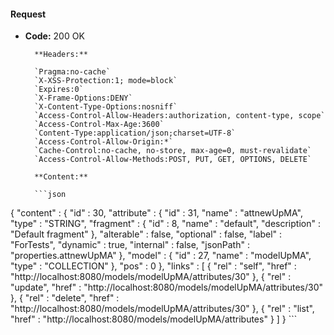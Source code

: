 #### Request

* **Code:** 200 OK

        **Headers:**

        `Pragma:no-cache`
        `X-XSS-Protection:1; mode=block`
        `Expires:0`
        `X-Frame-Options:DENY`
        `X-Content-Type-Options:nosniff`
        `Access-Control-Allow-Headers:authorization, content-type, scope`
        `Access-Control-Max-Age:3600`
        `Content-Type:application/json;charset=UTF-8`
        `Access-Control-Allow-Origin:*`
        `Cache-Control:no-cache, no-store, max-age=0, must-revalidate`
        `Access-Control-Allow-Methods:POST, PUT, GET, OPTIONS, DELETE`

        **Content:**

        ```json
    
{
  "content" : {
    "id" : 30,
    "attribute" : {
      "id" : 31,
      "name" : "attnewUpMA",
      "type" : "STRING",
      "fragment" : {
        "id" : 8,
        "name" : "default",
        "description" : "Default fragment"
      },
      "alterable" : false,
      "optional" : false,
      "label" : "ForTests",
      "dynamic" : true,
      "internal" : false,
      "jsonPath" : "properties.attnewUpMA"
    },
    "model" : {
      "id" : 27,
      "name" : "modelUpMA",
      "type" : "COLLECTION"
    },
    "pos" : 0
  },
  "links" : [ {
    "rel" : "self",
    "href" : "http://localhost:8080/models/modelUpMA/attributes/30"
  }, {
    "rel" : "update",
    "href" : "http://localhost:8080/models/modelUpMA/attributes/30"
  }, {
    "rel" : "delete",
    "href" : "http://localhost:8080/models/modelUpMA/attributes/30"
  }, {
    "rel" : "list",
    "href" : "http://localhost:8080/models/modelUpMA/attributes"
  } ]
}
        ```
